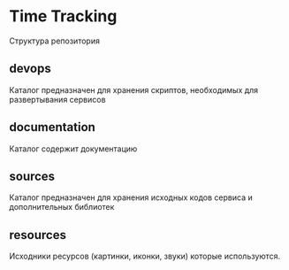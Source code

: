 # Time Tracking

Структура репозитория

## devops
Каталог предназначен для хранения скриптов, необходимых для развертывания сервисов

## documentation
Каталог содержит документацию

## sources
Каталог предназначен для хранения исходных кодов сервиса и дополнительных библиотек

## resources
Исходники ресурсов (картинки, иконки, звуки) которые используются.